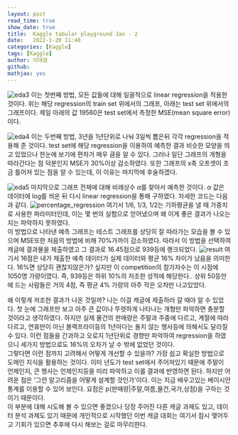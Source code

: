 ```yaml
---
layout: post
read_time: true
show_date: true
title:  Kaggle tabular playground Jan - 2
date:   2022-1-20 11:40
categories: [Kaggle]
tags: [Kaggle]
author: 이대겸
github:  
mathjax: yes
---
```


![eda3](/assets/img/posts/kgl_tabular_1/kgl_tabular1_eda3.png)
이는 첫번째 방법, 모든 값들에 대해 일괄적으로 linear regression을 적용한 것이다. 
위는 해당 regression의 train set 위에서의 그래프, 아래는 test set 위에서의 그래프이다.
제일 아래의 값 19560은 test set에서 측정한 MSE(mean square error)이다.

![eda4](/assets/img/posts/kgl_tabular_1/kgl_tabular1_eda4.png)
이는 두번째 방법, 3년을 1년단위로 나눠 3일씩 뽑은뒤 각각 regression을 적용해 준 것이다. 
test set에 해당 regression을 이용하여 예측한 결과 비슷한 모양을 띄고 있었으나 한눈에 보기에 편차가 매우 큼을 알 수 있다. 
그러나 일단 그래프의 개형을 따라간다는 점 덕분인지 MSE가 30%이상 감소하였다.
또한 그래프의 x축 오프셋이 조금 틀어져 있는 점을 알 수 있는데, 이 이유는 마지막에 후술하겠다.

![eda5](/assets/img/posts/kgl_tabular_1/kgl_tabular1_eda5.png)
마지막으로 그래프 전체에 대해 비례상수 $\alpha$를 찾아서 예측한 것이다. 
$\alpha$ 값은 데이터에 log를 씌운 뒤 다시 linear regression을 통해 구하였다. 자세한 코드는 다음과 같다. 
![percentage_regression](/assets/img/posts/kgl_tabular_1/percentage_regression_code.png)
여기서 1/6, 1/3, 1/2는 기하평균을 낼 때 가중치로 사용한 파라미터인데, 이는 몇 번의 실험으로 얻어냈으며 왜 이게 좋은 결과가 
나오는지는 파악하지 못하였다.  
이 방법으로 나타낸 예측 그래프는 테스트 그래프를 상당히 잘 따라가는 모습을 볼 수 있으며 MSE또한 처음의 방법에 비해 70%가까이 감소하였다. 
따라서 이 방법을 선택하여 캐글에 결과물을 제출하였고 그 결과로 16.45점으로 939등에 랭크되었다. 
![result](/assets/img/posts/kgl_tabular_1/result.png)
여기서 16점은 내가 제출한 예측 데이터가 실제 데이터와 평균 16% 차이가 났음을 의미한다. 
16%면 상당히 괜찮지않은가? 싶지만 이 competition의 참가자수는 이 시점에 1050명 가량이였다. 즉, 939등은 하위 10%의 저조한 성적에 해당한다.. 
상위 50등안에 드는 사람들은 거의 4점, 즉 평균 4% 가량의 아주 작은 오차만 나고있었다.

왜 이렇게 저조한 결과가 나온 것일까? 나는 이걸 캐글에 제출하러 갈 때야 알 수 있었다. 첫 눈에 그래프만 보고 아주 큰 값이나 뚜렷하게 나타나는 
개형만 파악하면 충분할 것이라고 생각하였다. 하지만 실제 물건의 판매량은 주말과 주중에 다르고, 계절에 따라 다르고, 연휴만이 아닌 블랙프라이등의 
1년마다는 돌지 않는 행사등에 의해서도 달라질 수 있다. 이런 점들을 간과하고 오로지 1년단위로 경향만 파악하여 regression을 하였으니 
세가지 방법으로도 16%의 오차가 날 수 밖에 없었던 것이다.  
그렇다면 이런 점까지 고려해서 어떻게 개선할 수 있을까? 가장 쉽고 확실한 방법으로 도메인 지식을 활용하는 것이다. 
이미 년도가 test set에서 주어져있기 때문에 주말이 언제인지, 큰 행사는 언제인지등을 미리 파악하고 이를 결과에 반영하면 된다. 
하지만 어려운 점은 '그런 알고리즘을 어떻게 설계할 것인가'이다. 이는 지금 배우고있는 베이시안 통계를 이용할 수 있어 보인다. 
요점은 p(판매량|주말,여름,물건,국가,상점)을 구하는 것이기 때문이다.  
이 부분에 대해 시도해 볼 수 있으면 좋겠으나 당장 주어진 다른 캐글 과제도 있고, 데이터 분석 과제도 있기 때문에 
개인적으로 시작했던 이번 캐글 대회는 여기서 잠시 맺어두고 기회가 있으면 추후에 다시 해보는 걸로 마무리한다.


